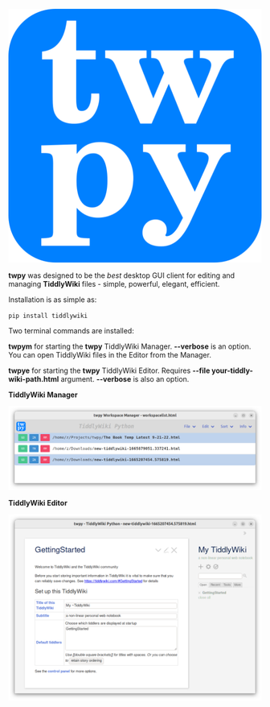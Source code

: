 ![](https://raw.githubusercontent.com/rzel/twpy/main/twpy_app_icon_1_vecta_compressed.svg)

**twpy** was designed to be the *best* desktop GUI client for editing and managing **TiddlyWiki** files - simple, powerful, elegant, efficient.

Installation is as simple as: 

`pip install tiddlywiki`

Two terminal commands are installed:

**twpym** for starting the **twpy** TiddlyWiki Manager. **--verbose** is an option. You can open TiddlyWiki files in the Editor from the Manager.

**twpye** for starting the **twpy** TiddlyWiki Editor. Requires **--file your-tiddly-wiki-path.html** argument. **--verbose** is also an option. 


**TiddlyWiki Manager**

![](https://raw.githubusercontent.com/rzel/twpy/main/twpy-screenshot-2022-10-17--22-49-32.png)

**TiddlyWiki Editor**

![](https://raw.githubusercontent.com/rzel/twpy/main/twpy-screenshot-2022-10-17--22-50-38.png)
